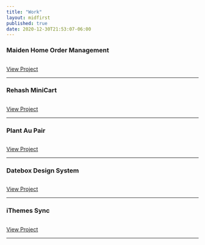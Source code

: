 ```yaml
---
title: "Work"
layout: midfirst
published: true
date: 2020-12-30T21:53:07-06:00
---
```


### Maiden Home Order Management

<img data-src="/assets/img/maiden-home-2.png?ver={{site.version}}" />

[View Project](/midfirst/work/maiden-home)

---

### Rehash MiniCart

<img data-src="/assets/img/minicart-1-ugmonk.png?ver={{site.version}}" />

[View Project](/midfirst/work/minicart)


---

### Plant Au Pair

<img data-src="/assets/img/plant-au-pair-1.jpg?ver={{site.version}}" />

[View Project](/midfirst/work/plant-au-pair)

---


### Datebox Design System

<img data-src="/assets/img/datebox-3.gif?ver={{site.version}}" />

[View Project](/midfirst/work/datebox)

---

### iThemes Sync

<img data-src="/assets/img/sync-2.jpg?ver={{site.version}}" />

[View Project](/midfirst/work/ithemes-sync)

---
